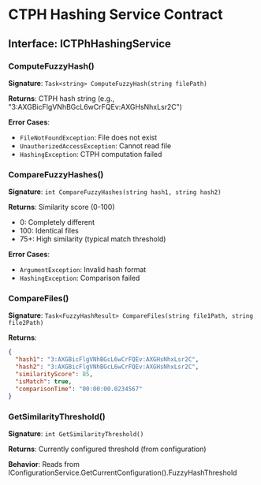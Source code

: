 # CTPH Hashing Service Contract








## Interface: ICTPhHashingService








### ComputeFuzzyHash()








**Signature**: `Task<string> ComputeFuzzyHash(string filePath)`

**Returns**: CTPH hash string (e.g., "3:AXGBicFlgVNhBGcL6wCrFQEv:AXGHsNhxLsr2C")

**Error Cases**:

- `FileNotFoundException`: File does not exist
- `UnauthorizedAccessException`: Cannot read file
- `HashingException`: CTPH computation failed

### CompareFuzzyHashes()








**Signature**: `int CompareFuzzyHashes(string hash1, string hash2)`

**Returns**: Similarity score (0-100)

- 0: Completely different
- 100: Identical files
- 75+: High similarity (typical match threshold)

**Error Cases**:

- `ArgumentException`: Invalid hash format
- `HashingException`: Comparison failed

### CompareFiles()








**Signature**: `Task<FuzzyHashResult> CompareFiles(string file1Path, string file2Path)`

**Returns**:

```json
{
  "hash1": "3:AXGBicFlgVNhBGcL6wCrFQEv:AXGHsNhxLsr2C",
  "hash2": "3:AXGBicFlgVNhBGcL6wCrFQEv:AXGHsNhxLsr2C",
  "similarityScore": 85,
  "isMatch": true,
  "comparisonTime": "00:00:00.0234567"
}
```








### GetSimilarityThreshold()








**Signature**: `int GetSimilarityThreshold()`

**Returns**: Currently configured threshold (from configuration)

**Behavior**: Reads from IConfigurationService.GetCurrentConfiguration().FuzzyHashThreshold
